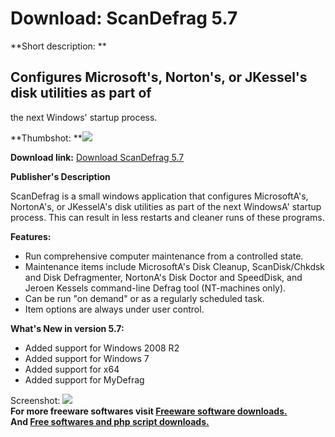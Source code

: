 # Download: ScanDefrag 5.7

**Short description: **

## Configures Microsoft's, Norton's, or JKessel's disk utilities as part of
the next Windows' startup process.

  
**Thumbshot: **![](http://www.freewarefiles.com/screenshot/scandefrag55_md.gif)   
  
**Download link:** [Download ScanDefrag 5.7](http://freesoftwares.boysofts.com/ScanDefrag_program_30530.html)  
  

**Publisher's Description**  
  

ScanDefrag is a small windows application that configures MicrosoftA's,
NortonA's, or JKesselA's disk utilities as part of the next WindowsA' startup
process. This can result in less restarts and cleaner runs of these programs.

**Features:**

  * Run comprehensive computer maintenance from a controlled state. 
  * Maintenance items include MicrosoftA's Disk Cleanup, ScanDisk/Chkdsk and Disk Defragmenter, NortonA's Disk Doctor and SpeedDisk, and Jeroen Kessels command-line Defrag tool (NT-machines only). 
  * Can be run "on demand" or as a regularly scheduled task. 
  * Item options are always under user control. 

**What's New in version 5.7:**

  * Added support for Windows 2008 R2 
  * Added support for Windows 7 
  * Added support for x64 
  * Added support for MyDefrag 

  
  
Screenshot: ![](http://www.freewarefiles.com/screenshot/scandefrag55.gif)  
**For more freeware softwares visit [Freeware software downloads.](http://freesoftwares.boysofts.com/)**   
**And [Free softwares and php script downloads.](http://www.boysofts.com/)**

